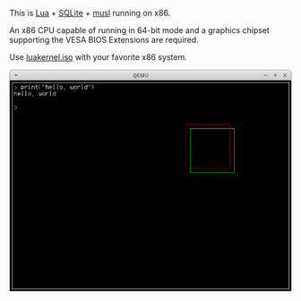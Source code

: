 This is [Lua](http://www.lua.org/) + [SQLite](http://sqlite.org/) + [musl](http://www.musl-libc.org/) running on x86.

An x86 CPU capable of running in 64-bit mode and a graphics chipset supporting the VESA 
BIOS Extensions are required.

Use [luakernel.iso](bin/luakernel.iso) with your favorite x86 system.

![](screenshot.png?raw=true)
